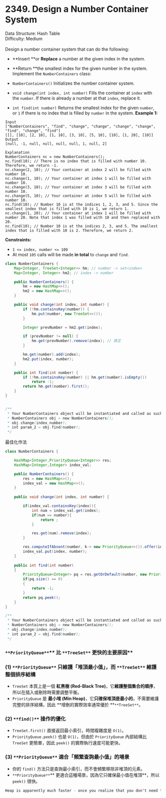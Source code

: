 # 2349. Design a Number Container System  

  Data Structure: Hash Table </br> Difficulty: Medium </br> </br>Design a number container system that can do the following:

- **Insert **or **Replace** a number at the given index in the system.
- **Return **the smallest index for the given number in the system.
Implement the `NumberContainers` class:

- `NumberContainers()` Initializes the number container system.
- `void change(int index, int number)` Fills the container at `index` with the `number`. If there is already a number at that `index`, replace it.
- `int find(int number)` Returns the smallest index for the given `number`, or `1` if there is no index that is filled by `number` in the system.
**Example 1:**

```plain text
Input
["NumberContainers", "find", "change", "change", "change", "change", "find", "change", "find"]
[[], [10], [2, 10], [1, 10], [3, 10], [5, 10], [10], [1, 20], [10]]
Output
[null, -1, null, null, null, null, 1, null, 2]

Explanation
NumberContainers nc = new NumberContainers();
nc.find(10); // There is no index that is filled with number 10. Therefore, we return -1.
nc.change(2, 10); // Your container at index 2 will be filled with number 10.
nc.change(1, 10); // Your container at index 1 will be filled with number 10.
nc.change(3, 10); // Your container at index 3 will be filled with number 10.
nc.change(5, 10); // Your container at index 5 will be filled with number 10.
nc.find(10); // Number 10 is at the indices 1, 2, 3, and 5. Since the smallest index that is filled with 10 is 1, we return 1.
nc.change(1, 20); // Your container at index 1 will be filled with number 20. Note that index 1 was filled with 10 and then replaced with 20.
nc.find(10); // Number 10 is at the indices 2, 3, and 5. The smallest index that is filled with 10 is 2. Therefore, we return 2.

```

**Constraints:**

- `1 <= index, number <= 109`
- At most `105` calls will be made **in total** to `change` and `find`.
```java
class NumberContainers {
    Map<Integer, TreeSet<Integer>> hm; // number -> set<index>
    Map<Integer, Integer> hm2; // index -> number

    public NumberContainers() {
        hm = new HashMap<>();
        hm2 = new HashMap<>();
    }  

    public void change(int index, int number) {
        if (!hm.containsKey(number)) {
            hm.put(number, new TreeSet<>());
        } 

        Integer prevNumber = hm2.get(index);

        if (prevNumber != null) {
            hm.get(prevNumber).remove(index); // 修正
        } 

        hm.get(number).add(index);
        hm2.put(index, number);
    }

    public int find(int number) {
        if (!hm.containsKey(number) || hm.get(number).isEmpty())
            return -1;
        return hm.get(number).first();
    }
}


/**
 * Your NumberContainers object will be instantiated and called as such:
 * NumberContainers obj = new NumberContainers();
 * obj.change(index,number);
 * int param_2 = obj.find(number);
 */
```

最佳化作法

```java
class NumberContainers {

    HashMap<Integer,PriorityQueue<Integer>> res;
    HashMap<Integer,Integer> index_val;

    public NumberContainers() {
        res = new HashMap<>();
        index_val = new HashMap<>();
    }
    
    public void change(int index, int number) {

        if(index_val.containsKey(index)){
            int num = index_val.get(index);
            if(num == number){
                return ;
            }

            res.get(num).remove(index);
        }

        res.computeIfAbsent(number, k-> new PriorityQueue<>()).offer(index);
        index_val.put(index, number);
    }
    
    public int find(int number) 
    {
        PriorityQueue<Integer> pq = res.getOrDefault(number, new PriorityQueue<>());
        if(pq.size() == 0)
        {
            return -1;
        }
        return pq.peek();
    }
}

/**
 * Your NumberContainers object will be instantiated and called as such:
 * NumberContainers obj = new NumberContainers();
 * obj.change(index,number);
 * int param_2 = obj.find(number);
 */
```

### `**PriorityQueue**`** 比 **`**TreeSet**`** 更快的主要原因**

### **(1) **`**PriorityQueue**`** 只維護「堆頂最小值」，而 **`**TreeSet**`** 維護整個排序結構**

- `TreeSet` 本質上是一個 **紅黑樹 (Red-Black Tree)**，它**維護整個集合的順序**，所以在插入或刪除時需要調整平衡。
- `PriorityQueue` 是 **最小堆 (Min Heap)**，它**只確保堆頂是最小的**，不需要維護完整的排序結構，因此 **增刪的實際效率通常優於 **`**TreeSet**`。
### **(2) **`**find()**`** 操作的優化**

- `TreeSet.first()` 直接返回最小索引，時間複雜度是 `O(1)`。
- `PriorityQueue.peek()` 也是 `O(1)`，但由於 `PriorityQueue` 內部結構比 `TreeSet` 更簡單，因此 `peek()` 的實際執行速度可能更快。
### **(3) **`**PriorityQueue**`** 適合「頻繁查詢最小值」的場景**

- 你的 `find()` 方法只是查詢最小索引，而不會頻繁移除非堆頂的元素。
- `**PriorityQueue**`** 更適合這種場景，因為它只確保最小值在堆頂**，所以 `peek()` 很快。
```java
Heap is apparently much faster - once you realize that you don't need to clean up overwritten values at each change() if you validate during find().
```

